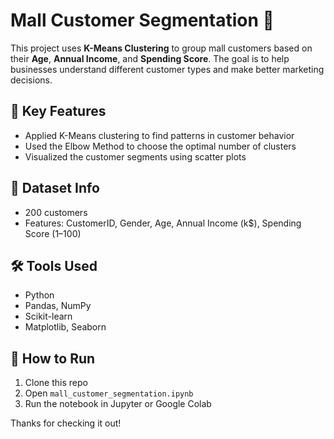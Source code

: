
# Mall Customer Segmentation 🎯

This project uses **K-Means Clustering** to group mall customers based on their **Age**, **Annual Income**, and **Spending Score**. The goal is to help businesses understand different customer types and make better marketing decisions.

## 📌 Key Features

- Applied K-Means clustering to find patterns in customer behavior
- Used the Elbow Method to choose the optimal number of clusters
- Visualized the customer segments using  scatter plots

## 📁 Dataset Info

- 200 customers
- Features: CustomerID, Gender, Age, Annual Income (k$), Spending Score (1–100)

## 🛠️ Tools Used

- Python
- Pandas, NumPy
- Scikit-learn
- Matplotlib, Seaborn

## 🚀 How to Run

1. Clone this repo
2. Open `mall_customer_segmentation.ipynb`
3. Run the notebook in Jupyter or Google Colab


Thanks for checking it out!
